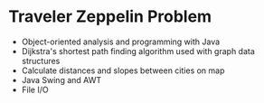 # Traveler Zeppelin Problem
- Object-oriented analysis and programming with Java
- Dijkstra's shortest path finding algorithm used with graph data structures
- Calculate distances and slopes between cities on map
- Java Swing and AWT
- File I/O
